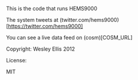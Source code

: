 This is the code that runs HEMS9000

The system tweets at (twitter.com/hems9000)[https://twitter.com/hems9000]

You can see a live data feed on (cosm)[COSM_URL]

Copyright: Wesley Ellis 2012

License:

MIT
